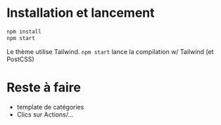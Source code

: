 # Installation et lancement 
```bash
npm install
npm start
```

Le thème utilise Tailwind. `npm start` lance la compilation w/ Tailwind (et PostCSS)

# Reste à faire
- template de catégories
- Clics sur Actions/...
